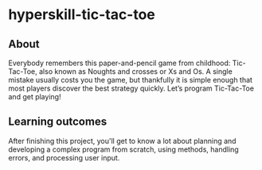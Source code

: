 # hyperskill-tic-tac-toe

## About

Everybody remembers this paper-and-pencil game from childhood: Tic-Tac-Toe, also known as Noughts and crosses or Xs and Os. A single mistake usually costs you the game, but thankfully it is simple enough that most players discover the best strategy quickly. Let’s program Tic-Tac-Toe and get playing!

## Learning outcomes

After finishing this project, you'll get to know a lot about planning and developing a complex program from scratch, using methods, handling errors, and processing user input.
